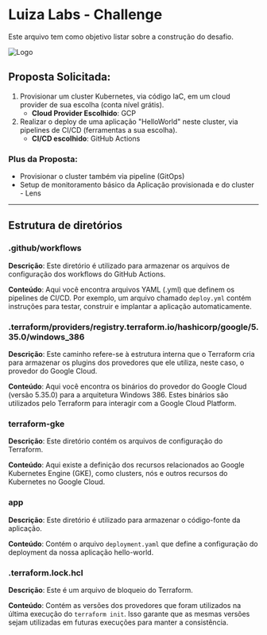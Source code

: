 # Luiza Labs - Challenge

Este arquivo tem como objetivo listar sobre a construção do desafio.

![Logo](https://www.canva.com/design/DAGJtnInQic/JTgxCD97Y9DyAmVbqBwjWQ/edit?ui=eyJEIjp7IkoiOnsiQiI6eyJBPyI6IkIifX19LCJBIjp7IkEiOiJkb3dubG9hZF9wbmciLCJGIjp0cnVlfSwiRyI6eyJEIjp7IkQiOnsiQT8iOiJBIiwiQSI6IkIifX19fQ)

## Proposta Solicitada:

1. Provisionar um cluster Kubernetes, via código IaC, em um cloud provider de sua escolha (conta nível grátis).
    - **Cloud Provider Escolhido**: GCP
2. Realizar o deploy de uma aplicação "HelloWorld" neste cluster, via pipelines de CI/CD (ferramentas a sua escolha).
    - **CI/CD escolhido**: GitHub Actions

### Plus da Proposta:

- Provisionar o cluster também via pipeline (GitOps)
- Setup de monitoramento básico da Aplicação provisionada e do cluster - Lens

---

## Estrutura de diretórios

### .github/workflows

**Descrição**: Este diretório é utilizado para armazenar os arquivos de configuração dos workflows do GitHub Actions.

**Conteúdo**: Aqui você encontra arquivos YAML (.yml) que definem os pipelines de CI/CD. Por exemplo, um arquivo chamado `deploy.yml` contém instruções para testar, construir e implantar a aplicação automaticamente.

### .terraform/providers/registry.terraform.io/hashicorp/google/5.35.0/windows_386

**Descrição**: Este caminho refere-se à estrutura interna que o Terraform cria para armazenar os plugins dos provedores que ele utiliza, neste caso, o provedor do Google Cloud.

**Conteúdo**: Aqui você encontra os binários do provedor do Google Cloud (versão 5.35.0) para a arquitetura Windows 386. Estes binários são utilizados pelo Terraform para interagir com a Google Cloud Platform.

### terraform-gke

**Descrição**: Este diretório contém os arquivos de configuração do Terraform.

**Conteúdo**: Aqui existe a definição dos recursos relacionados ao Google Kubernetes Engine (GKE), como clusters, nós e outros recursos do Kubernetes no Google Cloud.

### app

**Descrição**: Este diretório é utilizado para armazenar o código-fonte da aplicação.

**Conteúdo**: Contém o arquivo `deployment.yaml` que define a configuração do deployment da nossa aplicação hello-world.

### .terraform.lock.hcl

**Descrição**: Este é um arquivo de bloqueio do Terraform.

**Conteúdo**: Contém as versões dos provedores que foram utilizados na última execução do `terraform init`. Isso garante que as mesmas versões sejam utilizadas em futuras execuções para manter a consistência.
